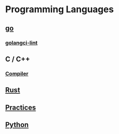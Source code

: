 # Programming Languages

## [go](./go/index.md)

### [golangci-lint](../tools/golangci_lint.md)

## C / C++

### [Compiler](./c_cpp/compiler.md)

## [Rust](./rust/index.md)

## [Practices](./practices/index.md)

## [Python](./python/index.md)
